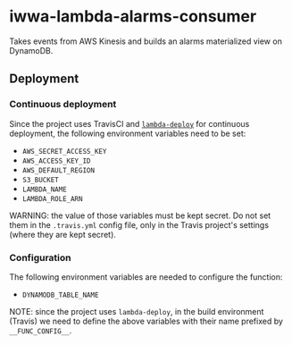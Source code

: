 # iwwa-lambda-alarms-consumer

Takes events from AWS Kinesis and builds an alarms materialized view on
DynamoDB.

## Deployment

### Continuous deployment

Since the project uses TravisCI and
[`lambda-deploy`](https://github.com/innowatio/lambda-deploy/) for continuous
deployment, the following environment variables need to be set:

- `AWS_SECRET_ACCESS_KEY`
- `AWS_ACCESS_KEY_ID`
- `AWS_DEFAULT_REGION`
- `S3_BUCKET`
- `LAMBDA_NAME`
- `LAMBDA_ROLE_ARN`

WARNING: the value of those variables must be kept secret. Do not set them in
the `.travis.yml` config file, only in the Travis project's settings (where they
are kept secret).

### Configuration

The following environment variables are needed to configure the function:

- `DYNAMODB_TABLE_NAME`

NOTE: since the project uses `lambda-deploy`, in the build environment (Travis)
we need to define the above variables with their name prefixed by
`__FUNC_CONFIG__`.

